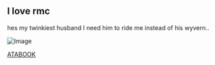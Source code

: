 ## I love rmc
hes my twinkiest husband I need him to ride me instead of his wyvern..

![Image](https://media.tenor.com/3wzzET7488EAAAAd/royal-margarine-cookie-royal-margarine.gif)

[ATABOOK](https://hiidkformyname.atabook.org/?page=1)

